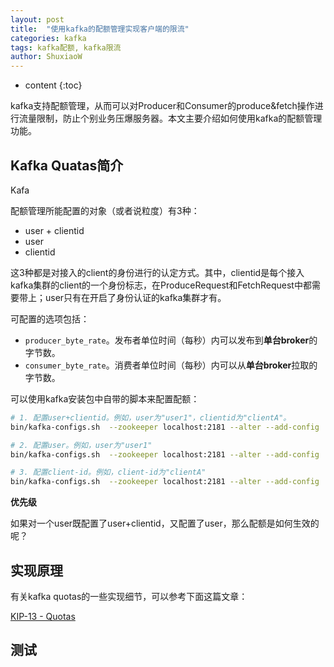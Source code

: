 ```yaml
---
layout: post
title:  "使用kafka的配额管理实现客户端的限流"
categories: kafka
tags: kafka配额, kafka限流 
author: ShuxiaoW
---
```


* content
{:toc}

kafka支持配额管理，从而可以对Producer和Consumer的produce&fetch操作进行流量限制，防止个别业务压爆服务器。本文主要介绍如何使用kafka的配额管理功能。




## Kafka Quatas简介

Kafa

配额管理所能配置的对象（或者说粒度）有3种：

- user + clientid
- user
- clientid

这3种都是对接入的client的身份进行的认定方式。其中，clientid是每个接入kafka集群的client的一个身份标志，在ProduceRequest和FetchRequest中都需要带上；user只有在开启了身份认证的kafka集群才有。

可配置的选项包括：

- `producer_byte_rate`。发布者单位时间（每秒）内可以发布到**单台broker**的字节数。
- `consumer_byte_rate`。消费者单位时间（每秒）内可以从**单台broker**拉取的字节数。

可以使用kafka安装包中自带的脚本来配置配额：

```sh
# 1. 配置user+clientid。例如，user为"user1"，clientid为"clientA"。
bin/kafka-configs.sh  --zookeeper localhost:2181 --alter --add-config 'producer_byte_rate=1024,consumer_byte_rate=2048' --entity-type users --entity-name user1 --entity-type clients --entity-name clientA

# 2. 配置user。例如，user为"user1"
bin/kafka-configs.sh  --zookeeper localhost:2181 --alter --add-config 'producer_byte_rate=1024,consumer_byte_rate=2048' --entity-type users --entity-name user1

# 3. 配置client-id。例如，client-id为"clientA"
bin/kafka-configs.sh  --zookeeper localhost:2181 --alter --add-config 'producer_byte_rate=1024,consumer_byte_rate=2048' --entity-type clients --entity-name clientA
```

**优先级**

如果对一个user既配置了user+clientid，又配置了user，那么配额是如何生效的呢？

## 实现原理

有关kafka quotas的一些实现细节，可以参考下面这篇文章：

[KIP-13 - Quotas](https://cwiki.apache.org/confluence/display/KAFKA/KIP-13+-+Quotas)

## 测试
